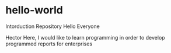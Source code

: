 # hello-world
Intorduction Repository
Hello Everyone

Hector Here,
I would like to learn programming in order to develop programmed reports for enterprises 
